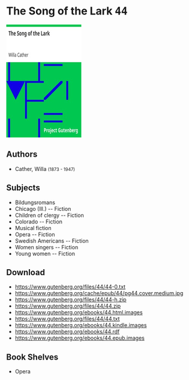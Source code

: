 # The Song of the Lark <kbd>44</kbd>

![](./cover.medium.jpg "")

## Authors


 - Cather, Willa <small>(1873 - 1947)</small>

## Subjects


 - Bildungsromans
 - Chicago (Ill.) -- Fiction
 - Children of clergy -- Fiction
 - Colorado -- Fiction
 - Musical fiction
 - Opera -- Fiction
 - Swedish Americans -- Fiction
 - Women singers -- Fiction
 - Young women -- Fiction

## Download


 - https://www.gutenberg.org/files/44/44-0.txt
 - https://www.gutenberg.org/cache/epub/44/pg44.cover.medium.jpg
 - https://www.gutenberg.org/files/44/44-h.zip
 - https://www.gutenberg.org/files/44/44.zip
 - https://www.gutenberg.org/ebooks/44.html.images
 - https://www.gutenberg.org/files/44/44.txt
 - https://www.gutenberg.org/ebooks/44.kindle.images
 - https://www.gutenberg.org/ebooks/44.rdf
 - https://www.gutenberg.org/ebooks/44.epub.images

## Book Shelves


 - Opera
